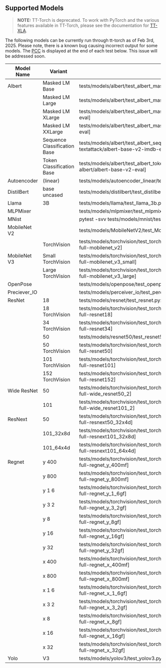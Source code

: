 
## Supported Models

> **NOTE:** TT-Torch is deprecated. To work with PyTorch and the various features available in TT-Torch, please see the documentation for [TT-XLA](https://github.com/tenstorrent/tt-xla/blob/main/README.md).

The following models can be currently run through tt-torch as of Feb 3rd, 2025. Please note, there is a known bug causing incorrect output for some models. The [PCC](https://en.wikipedia.org/wiki/Pearson_correlation_coefficient) is displayed at the end of each test below. This issue will be addressed soon.

| Model Name | Variant | Pytest Command |
| ---------- | ------- | -------------- |
| Albert | Masked LM Base | tests/models/albert/test_albert_masked_lm.py::test_albert_masked_lm[single_device-full-albert/albert-base-v2-eval] |
| | Masked LM Large | tests/models/albert/test_albert_masked_lm.py::test_albert_masked_lm[single_device-full-albert/albert-large-v2-eval] |
| | Masked LM XLarge | tests/models/albert/test_albert_masked_lm.py::test_albert_masked_lm[single_device-full-albert/albert-xlarge-v2-eval] |
| | Masked LM XXLarge | tests/models/albert/test_albert_masked_lm.py::test_albert_masked_lm[single_device-full-albert/albert-xxlarge-v2-eval] |
| | Sequence Classification Base | tests/models/albert/test_albert_sequence_classification.py::test_albert_sequence_classification[single_device-full-textattack/albert-base-v2-imdb-eval] |
| | Token Classification Base | tests/models/albert/test_albert_token_classification.py::test_albert_token_classification[single_device-full-albert/albert-base-v2-eval] |
| Autoencoder | (linear) | tests/models/autoencoder_linear/test_autoencoder_linear.py::test_autoencoder_linear[full-eval] |
| DistilBert | base uncased | tests/models/distilbert/test_distilbert.py::test_distilbert[full-distilbert-base-uncased-eval] |
| Llama | 3B | tests/models/llama/test_llama_3b.py::test_llama_3b[full-meta-llama/Llama-3.2-3B-eval] |
| MLPMixer || tests/models/mlpmixer/test_mlpmixer.py::test_mlpmixer[full-eval] |
| MNist || pytest -svv tests/models/mnist/test_mnist.py::test_mnist_train[single_device-full-eval] |
| MobileNet V2 || tests/models/MobileNetV2/test_MobileNetV2.py::test_MobileNetV2[full-eval] |
|| TorchVision | tests/models/torchvision/test_torchvision_image_classification.py::test_torchvision_image_classification[single_device-full-mobilenet_v2] |
| MobileNet V3 | Small TorchVision | tests/models/torchvision/test_torchvision_image_classification.py::test_torchvision_image_classification[single_device-full-mobilenet_v3_small] |
|| Large TorchVision | tests/models/torchvision/test_torchvision_image_classification.py::test_torchvision_image_classification[single_device-full-mobilenet_v3_large] |
| OpenPose || tests/models/openpose/test_openpose_v2.py::test_openpose_v2[full-eval] |
| Preciever_IO || tests/models/perceiver_io/test_perceiver_io.py::test_perceiver_io[full-eval] |
| ResNet | 18 | tests/models/resnet/test_resnet.py::test_resnet[single_device-full-eval] |
|| 18 TorchVision | tests/models/torchvision/test_torchvision_image_classification.py::test_torchvision_image_classification[single_device-full-resnet18] |
|| 34 TorchVision | tests/models/torchvision/test_torchvision_image_classification.py::test_torchvision_image_classification[single_device-full-resnet34] |
||  50 | tests/models/resnet50/test_resnet50.py::test_resnet[single_device-full-eval] |
|| 50 TorchVision | tests/models/torchvision/test_torchvision_image_classification.py::test_torchvision_image_classification[single_device-full-resnet50] |
|| 101 TorchVision | tests/models/torchvision/test_torchvision_image_classification.py::test_torchvision_image_classification[single_device-full-resnet101] |
|| 152 TorchVision | tests/models/torchvision/test_torchvision_image_classification.py::test_torchvision_image_classification[single_device-full-resnet152] |
| Wide ResNet | 50 | tests/models/torchvision/test_torchvision_image_classification.py::test_torchvision_image_classification[single_device-full-wide_resnet50_2] |
|| 101 | tests/models/torchvision/test_torchvision_image_classification.py::test_torchvision_image_classification[single_device-full-wide_resnet101_2] |
| ResNext |  50 | tests/models/torchvision/test_torchvision_image_classification.py::test_torchvision_image_classification[single_device-full-resnext50_32x4d] |
||  101_32x8d | tests/models/torchvision/test_torchvision_image_classification.py::test_torchvision_image_classification[single_device-full-resnext101_32x8d] |
||  101_64x4d | tests/models/torchvision/test_torchvision_image_classification.py::test_torchvision_image_classification[single_device-full-resnext101_64x4d] |
| Regnet | y 400 | tests/models/torchvision/test_torchvision_image_classification.py::test_torchvision_image_classification[single_device-full-regnet_y_400mf] |
|| y 800 | tests/models/torchvision/test_torchvision_image_classification.py::test_torchvision_image_classification[single_device-full-regnet_y_800mf] |
|| y 1 6 | tests/models/torchvision/test_torchvision_image_classification.py::test_torchvision_image_classification[single_device-full-regnet_y_1_6gf] |
|| y 3 2 | tests/models/torchvision/test_torchvision_image_classification.py::test_torchvision_image_classification[single_device-full-regnet_y_3_2gf] |
|| y 8 | tests/models/torchvision/test_torchvision_image_classification.py::test_torchvision_image_classification[single_device-full-regnet_y_8gf] |
|| y 16 | tests/models/torchvision/test_torchvision_image_classification.py::test_torchvision_image_classification[single_device-full-regnet_y_16gf] |
|| y 32 | tests/models/torchvision/test_torchvision_image_classification.py::test_torchvision_image_classification[single_device-full-regnet_y_32gf] |
|| x 400 | tests/models/torchvision/test_torchvision_image_classification.py::test_torchvision_image_classification[single_device-full-regnet_x_400mf] |
|| x 800 | tests/models/torchvision/test_torchvision_image_classification.py::test_torchvision_image_classification[single_device-full-regnet_x_800mf] |
|| x 1 6 | tests/models/torchvision/test_torchvision_image_classification.py::test_torchvision_image_classification[single_device-full-regnet_x_1_6gf] |
|| x 3 2 | tests/models/torchvision/test_torchvision_image_classification.py::test_torchvision_image_classification[single_device-full-regnet_x_3_2gf] |
|| x 8 | tests/models/torchvision/test_torchvision_image_classification.py::test_torchvision_image_classification[single_device-full-regnet_x_8gf] |
|| x 16 | tests/models/torchvision/test_torchvision_image_classification.py::test_torchvision_image_classification[single_device-full-regnet_x_16gf] |
|| x 32 | tests/models/torchvision/test_torchvision_image_classification.py::test_torchvision_image_classification[single_device-full-regnet_x_32gf] |
| Yolo | V3 | tests/models/yolov3/test_yolov3.py::test_yolov3[full-eval] |
